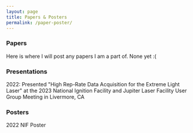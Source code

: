 ```yaml
---
layout: page
title: Papers & Posters
permalink: /paper-poster/
---
```


### Papers

Here is where I will post any papers I am a part of. None yet :(

### Presentations

2022: Presented "High Rep-Rate Data Acquisition for the Extreme Light Laser" at the 2023 National Ignition Facility and Jupiter Laser Facility User Group Meeting in Livermore, CA

### Posters

2022 NIF Poster
<object data="{{ site.url }}{{ site.baseurl }}/images/High Rep-Rate Data Acquisition for the Extreme Light Laser 3x4.pdf" width="600" height="300" type="application/pdf"></object>
